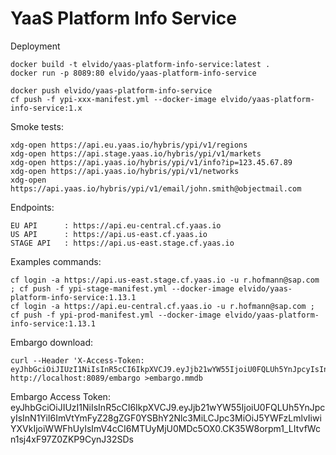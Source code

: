 # YaaS Platform Info Service

Deployment
~~~~
docker build -t elvido/yaas-platform-info-service:latest .
docker run -p 8089:80 elvido/yaas-platform-info-service

docker push elvido/yaas-platform-info-service
cf push -f ypi-xxx-manifest.yml --docker-image elvido/yaas-platform-info-service:1.x
~~~~

Smoke tests:
~~~~
xdg-open https://api.eu.yaas.io/hybris/ypi/v1/regions
xdg-open https://api.stage.yaas.io/hybris/ypi/v1/markets
xdg-open https://api.yaas.io/hybris/ypi/v1/info?ip=123.45.67.89
xdg-open https://api.yaas.io/hybris/ypi/v1/networks
xdg-open https://api.yaas.io/hybris/ypi/v1/email/john.smith@objectmail.com
~~~~

Endpoints:
~~~~
EU API      : https://api.eu-central.cf.yaas.io
US API      : https://api.us-east.cf.yaas.io
STAGE API   : https://api.us-east.stage.cf.yaas.io
~~~~

Examples commands:
~~~~
cf login -a https://api.us-east.stage.cf.yaas.io -u r.hofmann@sap.com ; cf push -f ypi-stage-manifest.yml --docker-image elvido/yaas-platform-info-service:1.13.1
cf login -a https://api.eu-central.cf.yaas.io -u r.hofmann@sap.com ; cf push -f ypi-prod-manifest.yml --docker-image elvido/yaas-platform-info-service:1.13.1
~~~~

Embargo download:
~~~~
curl --Header 'X-Access-Token: eyJhbGciOiJIUzI1NiIsInR5cCI6IkpXVCJ9.eyJjb21wYW55IjoiU0FQLUh5YnJpcyIsInN1YiI6ImVtYmFyZ28gZGF0YSBhY2Nlc3MiLCJpc3MiOiJ5YWFzLmlvIiwiYXVkIjoiWWFhUyIsImV4cCI6MTUyMjU0MDc5OX0.CK35W8orpm1_LItvfWcn1sj4xF97Z0ZKP9CynJ32SDs' http://localhost:8089/embargo >embargo.mmdb
~~~~

Embargo Access Token: eyJhbGciOiJIUzI1NiIsInR5cCI6IkpXVCJ9.eyJjb21wYW55IjoiU0FQLUh5YnJpcyIsInN1YiI6ImVtYmFyZ28gZGF0YSBhY2Nlc3MiLCJpc3MiOiJ5YWFzLmlvIiwiYXVkIjoiWWFhUyIsImV4cCI6MTUyMjU0MDc5OX0.CK35W8orpm1_LItvfWcn1sj4xF97Z0ZKP9CynJ32SDs
